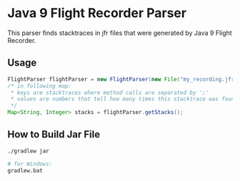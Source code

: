 # Java 9 Flight Recorder Parser
This parser finds stacktraces in jfr files that were generated by Java 9 Flight Recorder.

## Usage
```java
FlightParser flightParser = new FlightParser(new File("my_recording.jfr"));
/* in following map:
 * keys are stacktraces where method calls are separated by ';'
 * values are numbers that tell how many times this stacktrace was found in the recording
 */
Map<String, Integer> stacks = flightParser.getStacks();
```

## How to Build Jar File
```bash
./gradlew jar

# for Windows:
gradlew.bat
```

